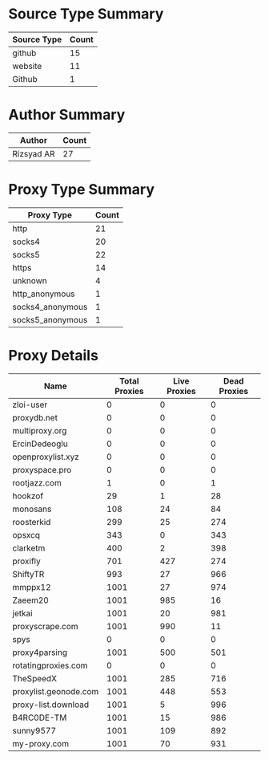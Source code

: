# Source Type Summary

| Source Type | Count |
|-------------|-------|
| github | 15 |
| website | 11 |
| Github | 1 |


# Author Summary

| Author | Count |
|--------|-------|
| Rizsyad AR | 27 |


# Proxy Type Summary

| Proxy Type | Count |
|------------|-------|
| http | 21 |
| socks4 | 20 |
| socks5 | 22 |
| https | 14 |
| unknown | 4 |
| http_anonymous | 1 |
| socks4_anonymous | 1 |
| socks5_anonymous | 1 |


# Proxy Details

| Name | Total Proxies | Live Proxies | Dead Proxies |
|------|---------------|--------------|---------------|
| zloi-user | 0 | 0 | 0 |
| proxydb.net | 0 | 0 | 0 |
| multiproxy.org | 0 | 0 | 0 |
| ErcinDedeoglu | 0 | 0 | 0 |
| openproxylist.xyz | 0 | 0 | 0 |
| proxyspace.pro | 0 | 0 | 0 |
| rootjazz.com | 1 | 0 | 1 |
| hookzof | 29 | 1 | 28 |
| monosans | 108 | 24 | 84 |
| roosterkid | 299 | 25 | 274 |
| opsxcq | 343 | 0 | 343 |
| clarketm | 400 | 2 | 398 |
| proxifly | 701 | 427 | 274 |
| ShiftyTR | 993 | 27 | 966 |
| mmppx12 | 1001 | 27 | 974 |
| Zaeem20 | 1001 | 985 | 16 |
| jetkai | 1001 | 20 | 981 |
| proxyscrape.com | 1001 | 990 | 11 |
| spys | 0 | 0 | 0 |
| proxy4parsing | 1001 | 500 | 501 |
| rotatingproxies.com | 0 | 0 | 0 |
| TheSpeedX | 1001 | 285 | 716 |
| proxylist.geonode.com | 1001 | 448 | 553 |
| proxy-list.download | 1001 | 5 | 996 |
| B4RC0DE-TM | 1001 | 15 | 986 |
| sunny9577 | 1001 | 109 | 892 |
| my-proxy.com | 1001 | 70 | 931 |
